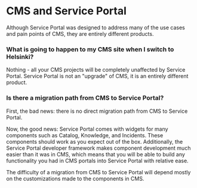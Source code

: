 # CMS and Service Portal
Although Service Portal was designed to address many of the use cases and pain points of CMS, they are entirely different products.

### What is going to happen to my CMS site when I switch to Helsinki?
Nothing - all your CMS projects will be completely unaffected by Service Portal. Service Portal is not an "upgrade" of CMS, it is an entirely different product.

### Is there a migration path from CMS to Service Portal?
First, the bad news: there is no direct migration path from CMS to Service Portal.

Now, the good news: Service Portal comes with widgets for many components such as Catalog, Knowledge, and Incidents. These components should work as you expect out of the box.
Additionally, the Service Portal developer framework makes component development much easier than it was in CMS, which means that you will be able to build any functionality you had in CMS portals into Service Portal with relative ease.

The difficulty of a migration from CMS to Service Portal will depend mostly on the customizations made to the components in CMS.
